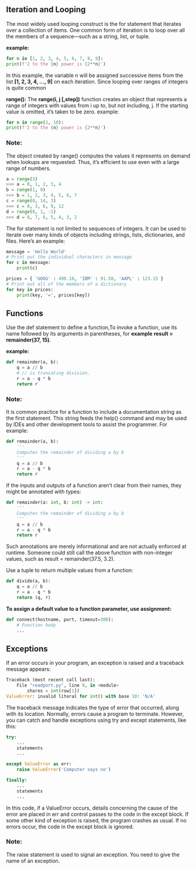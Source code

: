## Iteration and Looping

The most widely used looping construct is the for statement that iterates
over a collection of items. One common form of iteration is to loop over all
the members of a sequence—such as a string, list, or tuple.

**__example:__**

```python
for n in [1, 2, 3, 4, 5, 6, 7, 8, 9]:
print(f'2 to the {n} power is {2**n}')

```
In this example, the variable n will be assigned successive items from the
list **[1, 2, 3, 4, ..., 9]** on each iteration. Since looping over ranges of
integers is quite common


**range():**
The **range(i, j [,step])** function creates an object that represents a
range of integers with values from i up to, but not including, j. If the
starting value is omitted, it’s taken to be zero.
example:

```python
for n in range(1, 10):
print(f'2 to the {n} power is {2**n}')

```

### Note:
The object created by range() computes the values it represents on
demand when lookups are requested. Thus, it’s efficient to use even with a
large range of numbers.

```python
a = range(5)
>>> a = 0, 1, 2, 3, 4
b = range(1, 8)
>>> b = 1, 2, 3, 4, 5, 6, 7
c = range(0, 14, 3)
>>> c = 0, 3, 6, 9, 12 
d = range(8, 1, -1)
>>> d = 8, 7, 6, 5, 4, 3, 2
```


The for statement is not limited to sequences of integers. It can be used
to iterate over many kinds of objects including strings, lists, dictionaries,
and files. Here’s an example:

```python
message = 'Hello World'
# Print out the individual characters in message
for c in message:
	print(c)
```

```python
prices = { 'GOOG' : 490.10, 'IBM' : 91.50, 'AAPL' : 123.15 }
# Print out all of the members of a dictionary
for key in prices:
	print(key, '=', prices[key])
```

## Functions

Use the def statement to define a function,To invoke a function, use its name followed by its arguments in
parentheses, for __example__ **result = remainder(37, 15)**.

**__example:__**
```python
def remainder(a, b):
	q = a // b
	# // is truncating division.
	r = a - q * b
	return r
```

### Note:
It is common practice for a function to include a documentation string as
the first statement. This string feeds the help() command and may be used
by IDEs and other development tools to assist the programmer. For
example:

```python
def remainder(a, b):
	'''
	Computes the remainder of dividing a by b
	'''
	q = a // b
	r = a - q * b
	return r
```

If the inputs and outputs of a function aren’t clear from their names, they
might be annotated with types:

```python
def remainder(a: int, b: int) -> int:
	'''
	Computes the remainder of dividing a by b
	'''
	q = a // b
	r = a - q * b
	return r
```
Such annotations are merely informational and are not actually enforced
at runtime. Someone could still call the above function with non-integer
values, such as result = remainder(37.5, 3.2).


Use a tuple to return multiple values from a function:
```python
def divide(a, b):
	q = a // b
	r = a - q * b
	return (q, r)
```

**To assign a default value to a function parameter, use assignment:**

```python
def connect(hostname, port, timeout=300):
	# Function body
	...
```


## Exceptions

If an error occurs in your program, an exception is raised and a traceback
message appears:
```python
Traceback (most recent call last):
	File "readport.py", line 9, in <module>
		shares = int(row[1])
ValueError: invalid literal for int() with base 10: 'N/A'
```
The traceback message indicates the type of error that occurred, along
with its location. Normally, errors cause a program to terminate. However,
you can catch and handle exceptions using try and except statements, like
this:

```python
try:
	...
	statements
	...

except ValueError as err:
	raise ValueError('Computer says no')

finally:
	...
	statements
	...

```

In this code, if a ValueError occurs, details concerning the cause of the
error are placed in err and control passes to the code in the except block. If
some other kind of exception is raised, the program crashes as usual. If no
errors occur, the code in the except block is ignored.

### Note:
The raise statement is used to signal an exception. You need to give the
name of an exception.




